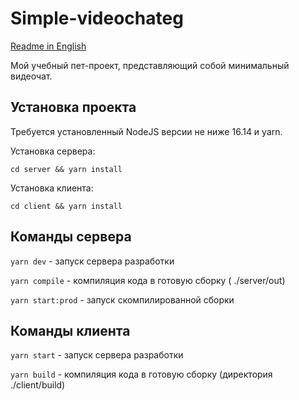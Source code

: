 # Simple-videochateg 
[Readme in English](Readme_en.md)

Мой учебный пет-проект, представляющий собой минимальный видеочат.

## Установка проекта
Требуется установленный NodeJS версии не ниже 16.14 и yarn.

Установка сервера:

    cd server && yarn install

Установка клиента:

    cd client && yarn install

## Команды сервера
`yarn dev` - запуск сервера разработки

`yarn compile` - компиляция кода в готовую сборку ( ./server/out)

`yarn start:prod` - запуск скомпилированной сборки

## Команды клиента
`yarn start` - запуск сервера разработки

`yarn build` - компиляция кода в готовую сборку (директория ./client/build)